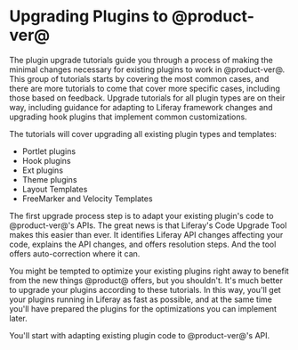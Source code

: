 # Upgrading Plugins to @product-ver@ [](id=upgrading-plugins-to-liferay-7)

The plugin upgrade tutorials guide you through a process of making the minimal
changes necessary for existing plugins to work in @product-ver@. This group of
tutorials starts by covering the most common cases, and there are more tutorials 
to come that cover more specific cases, including those based on feedback. 
Upgrade tutorials for all plugin types are on their way, including guidance for 
adapting to Liferay framework changes and upgrading hook plugins that implement 
common customizations. 

The tutorials will cover upgrading all existing plugin types and templates:

- Portlet plugins
- Hook plugins
- Ext plugins
- Theme plugins
- Layout Templates
- FreeMarker and Velocity Templates

The first upgrade process step is to adapt your existing plugin's code to
@product-ver@'s APIs. The great news is that Liferay's Code Upgrade Tool makes this
easier than ever. It identifies Liferay API changes affecting your code, 
explains the API changes, and offers resolution steps. And the tool offers 
auto-correction where it can. 

<!-- TODO Give an overview of the rest of the upgrade process. Jim -->

You might be tempted to optimize your existing plugins right away to benefit 
from the new things @product@ offers, but you shouldn't. It's much better to
upgrade your plugins according to these tutorials. In this way, you'll get your 
plugins running in Liferay as fast as possible, and at the same time you'll have 
prepared the plugins for the optimizations you can implement later. 

You'll start with adapting existing plugin code to @product-ver@'s API.
